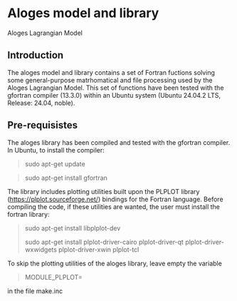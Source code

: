 # Aloges model and library
Aloges Lagrangian Model

## Introduction
The aloges model and library contains a set of Fortran fuctions solving some general-purpose matrhomatical and file processing used by the Aloges Lagrangian Model.
This set of functions have been tested with the gfortran compiler (13.3.0) within an Ubuntu system (Ubuntu 24.04.2 LTS, Release: 24.04, noble).


## Pre-requisistes

The aloges library has been compiled and tested with the gfortran compiler. In Ubuntu, to install the compiler:

> sudo apt-get update

> sudo apt-get install gfortran


The library includes plotting utilities built upon the PLPLOT library (https://plplot.sourceforge.net/) bindings for the Fortran language.
Before compiling the code, if these utilities are wanted, the user must install the fortran library:

> sudo apt-get install libplplot-dev
>
> sudo apt-get install plplot-driver-cairo plplot-driver-qt plplot-driver-wxwidgets plplot-driver-xwin plplot-tcl

To skip the plotting utilities of the aloges library, leave empty the variable

> MODULE_PLPLOT=

in the file make.inc

